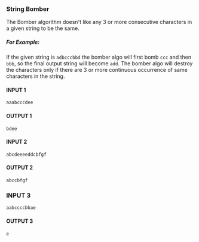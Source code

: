 ### String Bomber

The Bomber algorithm doesn't like any 3 or more consecutive characters in a given string to be the same.

##### For Example: 
If the given string is `adbcccbbd` the bomber algo will first bomb `ccc` and then `bbb`, so the final output string will become `add`.
The bomber algo will destroy the characters only if there are 3 or more continuous occurrence of same characters in the string.

#### INPUT 1
    aaabcccdee
#### OUTPUT 1
    bdee
#### INPUT 2
    abcdeeeeddcbfgf
#### OUTPUT 2
    abccbfgf
### INPUT 3
    aabccccbbae
#### OUTPUT 3
    e
